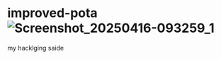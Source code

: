# improved-pota![Screenshot_20250416-093259_1](https://github.com/user-attachments/assets/3b223af1-96ff-4aa7-9d5d-2cad8b87a870)
my hacklging saide
